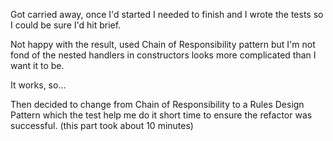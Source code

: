 Got carried away, once I'd started I needed to finish and I wrote the tests so I could be sure I'd hit brief.

Not happy with the result, used Chain of Responsibility pattern but I'm not fond of the nested handlers in constructors looks more complicated than I want it to be.

It works, so...

Then decided to change from Chain of Responsibility to a Rules Design Pattern which the test help me do it short time to ensure the refactor was successful. (this part took about 10 minutes)